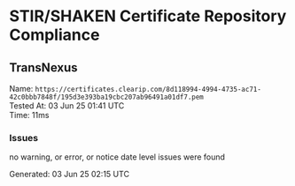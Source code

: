 # STIR/SHAKEN Certificate Repository Compliance

## TransNexus

Name: `https://certificates.clearip.com/8d118994-4994-4735-ac71-42c0bbb7848f/195d3e393ba19cbc207ab96491a01df7.pem`\
Tested At: 03 Jun 25 01:41 UTC\
Time: 11ms

### Issues

no warning, or error, or notice date level issues were found

Generated: 03 Jun 25 02:15 UTC